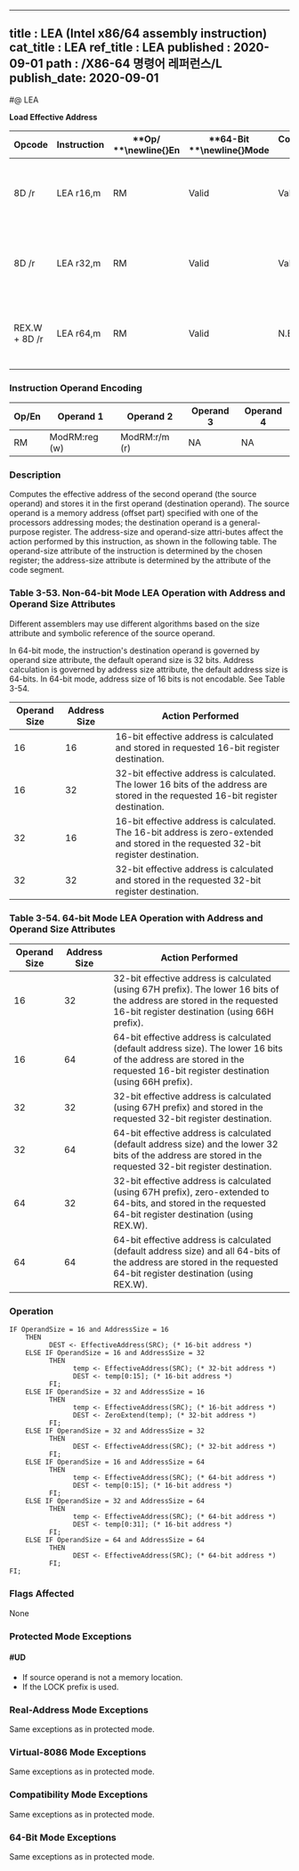 ----------------------------
title : LEA (Intel x86/64 assembly instruction)
cat_title : LEA
ref_title : LEA
published : 2020-09-01
path : /X86-64 명령어 레퍼런스/L
publish_date: 2020-09-01
----------------------------
#@ LEA

**Load Effective Address**

|**Opcode**|**Instruction**|**Op/ **\newline{}**En**|**64-Bit **\newline{}**Mode**|**Compat/**\newline{}**Leg Mode**|**Description**|
|----------|---------------|------------------------|-----------------------------|---------------------------------|---------------|
|8D /r|LEA r16,m|RM|Valid|Valid|Store effective address for m in register r16.|
|8D /r|LEA r32,m|RM|Valid|Valid|Store effective address for m in register r32.|
|REX.W + 8D /r|LEA r64,m|RM|Valid|N.E.|Store effective address for m in register r64. |
### Instruction Operand Encoding


|Op/En|Operand 1|Operand 2|Operand 3|Operand 4|
|-----|---------|---------|---------|---------|
|RM|ModRM:reg (w)|ModRM:r/m (r)|NA|NA|
### Description


Computes the effective address of the second operand (the source operand) and stores it in the first operand (destination operand). The source operand is a memory address (offset part) specified with one of the processors addressing modes; the destination operand is a general-purpose register. The address-size and operand-size attri-butes affect the action performed by this instruction, as shown in the following table. The operand-size attribute of the instruction is determined by the chosen register; the address-size attribute is determined by the attribute of the code segment.

###                     Table 3-53.  Non-64-bit Mode LEA Operation with Address and Operand Size Attributes


Different assemblers may use different algorithms based on the size attribute and symbolic reference of the source operand.

In 64-bit mode, the instruction's destination operand is governed by operand size attribute, the default operand size is 32 bits. Address calculation is governed by address size attribute, the default address size is 64-bits. In 64-bit mode, address size of 16 bits is not encodable. See Table 3-54.



|**Operand Size**|**Address Size**|**Action Performed**|
|----------------|----------------|--------------------|
|16|16|16-bit effective address is calculated and stored in requested 16-bit register destination.|
|16|32|32-bit effective address is calculated. The lower 16 bits of the address are stored in the requested 16-bit register destination.|
|32|16|16-bit effective address is calculated. The 16-bit address is zero-extended and stored in the requested 32-bit register destination.|
|32|32|32-bit effective address is calculated and stored in the requested 32-bit register destination.|
### Table 3-54.  64-bit Mode LEA Operation with Address and Operand Size Attributes


|**Operand Size**|**Address Size**|**Action Performed**|
|----------------|----------------|--------------------|
|16|32|32-bit effective address is calculated (using 67H prefix). The lower 16 bits of the address are stored in the requested 16-bit register destination (using 66H prefix).|
|16|64|64-bit effective address is calculated (default address size). The lower 16 bits of the address are stored in the requested 16-bit register destination (using 66H prefix).|
|32|32|32-bit effective address is calculated (using 67H prefix) and stored in the requested 32-bit register destination.|
|32|64|64-bit effective address is calculated (default address size) and the lower 32 bits of the address are stored in the requested 32-bit register destination.|
|64|32|32-bit effective address is calculated (using 67H prefix), zero-extended to 64-bits, and stored in the requested 64-bit register destination (using REX.W).|
|64|64|64-bit effective address is calculated (default address size) and all 64-bits of the address are stored in the requested 64-bit register destination (using REX.W).|

### Operation

```info-verb
IF OperandSize = 16 and AddressSize = 16
    THEN 
          DEST <- EffectiveAddress(SRC); (* 16-bit address *)
    ELSE IF OperandSize = 16 and AddressSize = 32
          THEN
                temp <- EffectiveAddress(SRC); (* 32-bit address *)
                DEST <- temp[0:15]; (* 16-bit address *)
          FI;
    ELSE IF OperandSize = 32 and AddressSize = 16
          THEN
                temp <- EffectiveAddress(SRC); (* 16-bit address *)
                DEST <- ZeroExtend(temp); (* 32-bit address *)
          FI;
    ELSE IF OperandSize = 32 and AddressSize = 32
          THEN 
                DEST <- EffectiveAddress(SRC); (* 32-bit address *)
          FI;
    ELSE IF OperandSize = 16 and AddressSize = 64
          THEN 
                temp <- EffectiveAddress(SRC); (* 64-bit address *)
                DEST <- temp[0:15]; (* 16-bit address *)
          FI;
    ELSE IF OperandSize = 32 and AddressSize = 64
          THEN 
                temp <- EffectiveAddress(SRC); (* 64-bit address *)
                DEST <- temp[0:31]; (* 16-bit address *)
          FI;
    ELSE IF OperandSize = 64 and AddressSize = 64
          THEN 
                DEST <- EffectiveAddress(SRC); (* 64-bit address *)
          FI;
FI;
```
### Flags Affected


None


### Protected Mode Exceptions

#### #UD
* If source operand is not a memory location.
* If the LOCK prefix is used.

### Real-Address Mode Exceptions



Same exceptions as in protected mode.


### Virtual-8086 Mode Exceptions



Same exceptions as in protected mode.


### Compatibility Mode Exceptions



Same exceptions as in protected mode.


### 64-Bit Mode Exceptions



Same exceptions as in protected mode.

